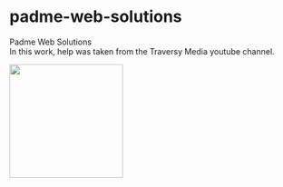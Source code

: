 # padme-web-solutions
Padme Web Solutions<br>
In this work, help was taken from the Traversy Media youtube channel.<br>

 <a href="https://www.youtube.com/c/TraversyMedia"><img style="width: 200px; height: 200px;" src="https://upload.wikimedia.org/wikipedia/commons/thumb/0/09/YouTube_full-color_icon_%282017%29.svg/2560px-YouTube_full-color_icon_%282017%29.svg.png" alt=""></a>


